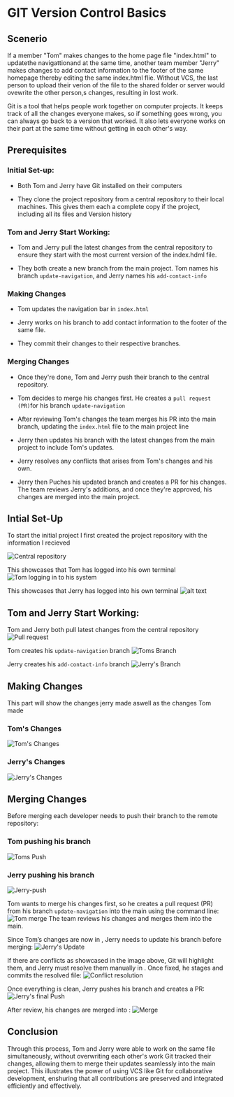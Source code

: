 # GIT Version Control Basics

## Scenerio
If a member "Tom" makes changes to the home page file "index.html" to updatethe navigattionand at the same time, another team member "Jerry" makes changes to add contact information to the footer of the same homepage thereby editing the same index.html flie. Without VCS, the last person to upload their verion of the file to the shared folder or server would ovewrite the other person,s changes, resulting in lost work.

Git is a tool that helps people work together on computer projects. It keeps track of all the changes everyone makes, so if something goes wrong, you can always go back to a version that worked. It also lets everyone works on their part at the same time without getting in each other's way.

## Prerequisites
### Initial Set-up:
* Both Tom and Jerry have Git installed on their computers

* They clone the project repository from a central repository to their local machines. This gives them each a complete copy if the project, including all its files and Version history
### Tom and Jerry Start Working:
* Tom and Jerry pull the latest changes from the central repository to ensure they start with the most current version of the index.hdml file.

* They both create a new branch from the main project. Tom names his branch `update-navigation`, and Jerry names his `add-contact-info`
### Making Changes
* Tom updates the navigation bar in `index.html`

* Jerry works on his branch to add contact information to the footer of the same file.

* They commit their changes to their respective branches.
### Merging Changes
* Once they're done, Tom and Jerry push their branch to the central repository.

* Tom decides to merge his changes first. He creates a `pull request (PR)`for his branch `update-navigation`

* After reviewing Tom's changes the team merges his PR into the main branch, updating the `index.html` file to the main project line

* Jerry then updates his branch with the latest changes from the main project to include Tom's updates.

* Jerry resolves any conflicts that arises from Tom's changes and his own.

* Jerry then Puches his updated branch and creates a PR for his changes. The team reviews Jerry's additions, and once they're approved, his changes are merged into the main project.
## Intial Set-Up
To start the initial project I first created the project repository with the information I recieved

![Central repository](img.1/Central%20Repository.png)

This showcases that Tom has logged into his own terminal
![Tom logging in to his system](img.1/Toms-Config.png)

This showcases that Jerry has logged into his own terminal
![alt text](img.1/Jerry_Config.png)
## Tom and Jerry Start Working:
 Tom and Jerry both pull latest changes from the central repository
![Pull request](img.1/Pull.png)
 
Tom creates his `update-navigation` branch
![Toms Branch](img.1/Tom_Branch.png)

Jerry creates his `add-contact-info` branch
![Jerry's Branch](img.1/Jerry_Branch.png)
## Making Changes
This part will show the changes jerry made aswell as the changes Tom made

### Tom's Changes
![Tom's Changes](img.1/Toms_Changes.png)
### Jerry's Changes
![Jerry's Changes](img.1/Jerrys_changes.png)
## Merging Changes
Before merging each developer needs to push their branch to the remote repository:

### Tom pushing his branch
![Toms Push](img.1/Toms_Push.png)
### Jerry pushing his branch
![Jerry-push](img.1/Jerrys_push.png)


Tom wants to merge his changes first, so he creates a pull request (PR) from his branch `update-navigation` into the main using the command line:
![Tom merge](img.1/Toms_Merge.png)
The team reviews his changes and merges them into the main.

Since Tom’s changes are now in , Jerry needs to update his branch before merging:
![Jerry's Update](img.1/Jerry_update.png)

If there are conflicts as showcased in the image above, Git will highlight them, and Jerry must resolve them manually in . Once fixed, he stages and commits the resolved file:
![Conflict resolution](img.1/Conflict_res.png)

Once everything is clean, Jerry pushes his branch and creates a PR:
![Jerry's final Push](img.1/Jerry_Final.png)

After review, his changes are merged into :
![Merge](img.1/Toms_Merge.png)
## Conclusion
Through this process, Tom and Jerry were able to work on the same file simultaneously, without overwriting each other's work Git tracked their changes, allowing them to merge their updates seamlessly into the main project. This illustrates the power of using VCS like Git for collaborative development, enshuring that all contributions are preserved and integrated efficiently and effectively.